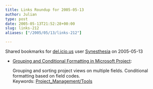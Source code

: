 ```yaml
---
title: Links Roundup for 2005-05-13
author: Julian
type: post
date: 2005-05-13T21:52:28+00:00
slug: links-212 
aliases: ["/2005/05/13/links-212"]

---
```

Shared bookmarks for [del.icio.us][1] user  [Synesthesia][2] on 2005-05-13

  * [Grouping and Conditional Formatting in Microsoft Project][3]:
  
    Grouping and sorting project views on multiple fields. Conditional formatting based on field codes.   
    Keywords: [Project_Management/Tools][4]

 [1]: https://del.icio.us/
 [2]: https://del.icio.us/synesthesia
 [3]: https://www.masamiki.com/project/examples/Project_Grouping_And_Conditional_Formatting.html "https://www.masamiki.com/project/examples/Project_Grouping_And_Conditional_Formatting.html"
 [4]: https://del.icio.us/synesthesia/Project_Management/Tools